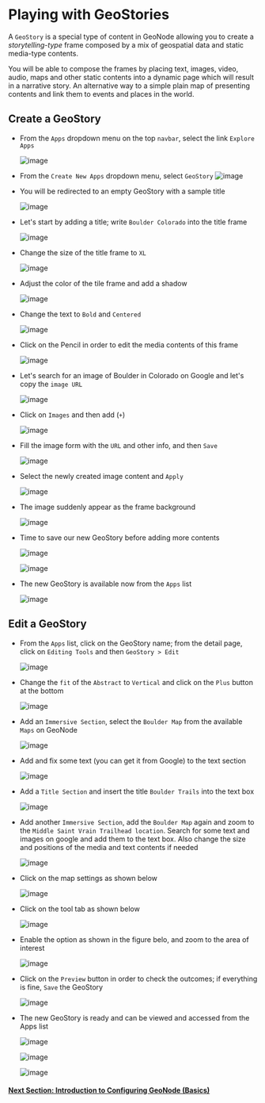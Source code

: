 # Playing with GeoStories
A `GeoStory` is a special type of content in GeoNode allowing you to create a *storytelling-type* frame composed by a mix of geospatial data and static media-type contents.

You will be able to compose the frames by placing text, images, video, audio, maps and other static contents into a dynamic page which will result in a narrative story. An alternative way to a simple plain map of presenting contents and link them to events and places in the world.

## Create a GeoStory
- From the `Apps` dropdown menu on the top `navbar`, select the link `Explore Apps`

    ![image](https://user-images.githubusercontent.com/1278021/125649708-772a5114-d3a0-483c-88db-629fc3db9fe2.png)

- From the `Create New Apps` dropdown menu, select `GeoStory`
    ![image](https://user-images.githubusercontent.com/1278021/125649921-7a4326d0-dace-43ba-844c-00d59e04fab8.png)

- You will be redirected to an empty GeoStory with a sample title

    ![image](https://user-images.githubusercontent.com/1278021/125650081-24bd4b53-0cc1-4254-bfda-4ac0e0e7f8a9.png)

- Let's start by adding a title; write `Boulder Colorado` into the title frame

    ![image](https://user-images.githubusercontent.com/1278021/125650236-5ca90758-3a99-419b-9120-f09621e75d52.png)

- Change the size of the title frame to `XL`

    ![image](https://user-images.githubusercontent.com/1278021/125651897-0fd06c84-625b-4449-8a38-e5ec6cc2e9e8.png)

- Adjust the color of the tile frame and add a shadow

    ![image](https://user-images.githubusercontent.com/1278021/125652148-0ffa29af-5305-452b-ac07-661088314df8.png)

- Change the text to `Bold` and `Centered`

    ![image](https://user-images.githubusercontent.com/1278021/125652241-50892c5c-ac25-49f3-8985-fffd9cc7f282.png)

- Click on the Pencil in order to edit the media contents of this frame

    ![image](https://user-images.githubusercontent.com/1278021/125652536-428d344c-1187-48bc-aa2e-ac942319f2b3.png)

- Let's search for an image of Boulder in Colorado on Google and let's copy the `image URL`

    ![image](https://user-images.githubusercontent.com/1278021/125653470-7420f5a2-bf3b-4b94-b24d-6e4a24b2c4e9.png)

- Click on `Images` and then add (`+`)

    ![image](https://user-images.githubusercontent.com/1278021/125653599-4f525be9-7902-4c0a-b9e1-e8f58bbcdd63.png)

- Fill the image form with the `URL` and other info, and then `Save`

    ![image](https://user-images.githubusercontent.com/1278021/125653824-a437a953-998d-492c-bb82-1c3ccabf8ab8.png)

- Select the newly created image content and `Apply`

    ![image](https://user-images.githubusercontent.com/1278021/125653980-08271026-f017-4d23-a3d8-b21a00ea9bd0.png)

- The image suddenly appear as the frame background

    ![image](https://user-images.githubusercontent.com/1278021/125654143-c6088ba6-8d55-4e33-afd4-f27759f1f72b.png)

- Time to save our new GeoStory before adding more contents

    ![image](https://user-images.githubusercontent.com/1278021/125654245-10bec2d0-5db0-42ff-a2d4-f74d93dcc01e.png)

    ![image](https://user-images.githubusercontent.com/1278021/125654290-7c1b6106-5a84-4653-9b15-916046b44f0f.png)

- The new GeoStory is available now from the `Apps` list

    ![image](https://user-images.githubusercontent.com/1278021/125654361-5970ddce-d482-45c3-bf65-a06d93ddbaac.png)

## Edit a GeoStory
- From the `Apps` list, click on the GeoStory name; from the detail page, click on `Editing Tools` and then `GeoStory > Edit`

    ![image](https://user-images.githubusercontent.com/1278021/125654673-076c5060-8c84-4150-b56f-d25bf91ae86d.png)

- Change the `fit` of the `Abstract` to `Vertical` and click on the `Plus` button at the bottom

     ![image](https://user-images.githubusercontent.com/1278021/125661324-fe1c8fc0-50ea-4432-9fef-5db51b2d31ff.png)

- Add an `Immersive Section`, select the `Boulder Map` from the available `Maps` on GeoNode

     ![image](https://user-images.githubusercontent.com/1278021/125661675-c297bdd0-ba34-4964-a043-64728b04760c.png)

- Add and fix some text (you can get it from Google) to the text section

     ![image](https://user-images.githubusercontent.com/1278021/125661775-529714d4-eb86-4727-bffc-5c6d4b378d75.png)

- Add a `Title Section` and insert the title `Boulder Trails` into the text box

     ![image](https://user-images.githubusercontent.com/1278021/125661964-7e321607-846a-4a4b-9f80-883d7a03266b.png)

- Add another `Immersive Section`, add the `Boulder Map` again and zoom to the `Middle Saint Vrain Trailhead location`. Search for some text and images on google and add them to the text box. Also change the size and positions of the media and text contents if needed

     ![image](https://user-images.githubusercontent.com/1278021/125662445-c76e5844-c658-46bd-9b26-113f104dd230.png)

- Click on the map settings as shown below

    ![image](https://user-images.githubusercontent.com/1278021/125765963-316a7274-542e-4b52-a909-eb5ab8ae9ba1.png)

- Click on the tool tab as shown below

    ![image](https://user-images.githubusercontent.com/1278021/125766039-a85599db-f0e8-401a-bf70-e66664439764.png)

- Enable the option as shown in the figure belo, and zoom to the area of interest

    ![image](https://user-images.githubusercontent.com/1278021/125766126-ba11c625-f874-4057-b128-1123554b0065.png)


- Click on the `Preview` button in order to check the outcomes; if everything is fine, `Save` the GeoStory

     ![image](https://user-images.githubusercontent.com/1278021/125663125-89c9ad6e-6343-4a82-b1cf-464ff5a9bebb.png)

- The new GeoStory is ready and can be viewed and accessed from the Apps list

     ![image](https://user-images.githubusercontent.com/1278021/125663898-432806af-dea3-4d00-b537-ff638c30cdca.png)

     ![image](https://user-images.githubusercontent.com/1278021/125663938-bb95e91b-4773-45dc-a4bc-96c589759869.png)     

     ![image](https://user-images.githubusercontent.com/1278021/125663594-5f82c637-f438-4d33-8d6b-4a22422e1815.png)

#### [Next Section: Introduction to Configuring GeoNode (Basics)](CONFIGURING_GEONODE_BASIC.md)

